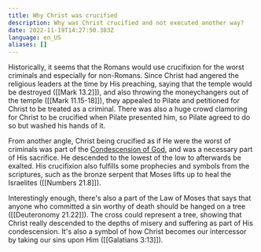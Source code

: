 ```yaml
---
title: Why Christ was crucified
description: Why was Christ crucified and not executed another way?
date: 2022-11-19T14:27:50.383Z
language: en_US
aliases: []
---
```


Historically, it seems that the Romans would use crucifixion for the worst criminals and especially for non-Romans. Since Christ had angered the religious leaders at the time by His preaching, saying that the temple would be destroyed ([[Mark 13.2]]), and also throwing the moneychangers out of the temple ([[Mark 11.15-18]]), they appealed to Pilate and petitioned for Christ to be treated as a criminal. There was also a huge crowd clamoring for Christ to be crucified when Pilate presented him, so Pilate agreed to do so but washed his hands of it.

From another angle, Christ being crucified as if He were the worst of criminals was part of the [Condescension of God](https://www.churchofjesuschrist.org/study/ensign/2001/12/the-condescension-of-god), and was a necessary part of His sacrifice. He descended to the lowest of the low to afterwards be exalted. His crucifixion also fulfills some prophecies and symbols from the scriptures, such as the bronze serpent that Moses lifts up to heal the Israelites ([[Numbers 21.8]]).

Interestingly enough, there's also a part of the Law of Moses that says that anyone who committed a sin worthy of death should be hanged on a tree ([[Deuteronomy 21.22]]). The cross could represent a tree, showing that Christ really descended to the depths of misery and suffering as part of His condescension. It's also a symbol of how Christ becomes our intercessor by taking our sins upon Him ([[Galatians 3:13]]).
